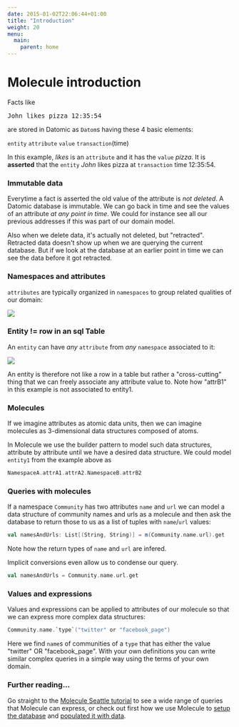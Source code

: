 ```yaml
---
date: 2015-01-02T22:06:44+01:00
title: "Introduction"
weight: 20
menu:
  main:
    parent: home
---
```


# Molecule introduction

Facts like 

<pre>John likes pizza 12:35:54</pre>

are stored in Datomic as `Datom`s having these 4 basic elements:

`entity` `attribute` `value` `transaction`(time)

In this example, _likes_ is an `attribute` and it has the `value` _pizza_. It is **asserted** that 
the `entity` _John_ likes pizza at `transaction` time 12:35:54. 


### Immutable data

Everytime a fact is asserted the old value of the attribute is _not deleted_. A Datomic database
is immutable. We can go back in time and see the values of an attribute _at any point in time_. We could for 
instance see all our previous addresses if this was part of our domain model.

Also when we delete data, it's actually not deleted, but "retracted". Retracted data doesn't show
 up when we are querying the current database. But if we look at the database at an earlier point in
  time we can see the data before it got retracted.

### Namespaces and attributes

`attributes` are typically organized in `namespaces` to group related qualities of our domain:
 
![](/img/DatomicElements1.png)

### Entity != row in an sql Table

An `entity` can have _any_ `attribute` from _any_ `namespace` associated to it:

![](/img/DatomicElements2.png)

An entity is therefore not like a row in a table but rather a "cross-cutting" thing that we can
freely associate any attribute value to. Note how "attrB1" in this example is not associated to entity1.


### Molecules

If we imagine attributes as atomic data units, then we can 
imagine molecules as 3-dimensional data structures composed of atoms.

In Molecule we use the builder pattern to model such data structures, attribute 
by attribute until we have a desired data structure. We could model `entity1`
from the example above as

```scala
NamespaceA.attrA1.attrA2.NamespaceB.attrB2
```

### Queries with molecules

If a namespace `Community` has two attributes `name` and `url` we can 
model a data structure of community names and urls as a molecule and then ask
the database to return those to us as a list of tuples with `name`/`url` values:

```scala
val namesAndUrls: List[(String, String)] = m(Community.name.url).get
```

Note how the return types of `name` and `url` are infered. 

Implicit conversions even allow us to condense our query.

```scala
val namesAndUrls = Community.name.url.get
```

### Values and expressions

Values and expressions can be applied to attributes of our molecule so that
 we can express more complex data structures:

```scala
Community.name.`type`("twitter" or "facebook_page")
```

Here we find `name`s of communities of a `type` that has either the value "twitter" 
OR "facebook_page". With your own definitions you can write similar
 complex queries in a simple way using the terms of your own domain.

### Further reading...

Go straight to the [Molecule Seattle tutorial][tutorial] to see a wide range of
 queries that Molecule can express, or check out first how we use Molecule to 
 [setup the database][setup] and [populated it with data][populate].
 
 
[setup]: https://github.com/scalamolecule/wiki/Setup-a-Datomic-database
[populate]: https://github.com/scalamolecule/wiki/Populate-the-database
[tutorial]: https://github.com/scalamolecule/wiki/Molecule-Seattle-tutorial